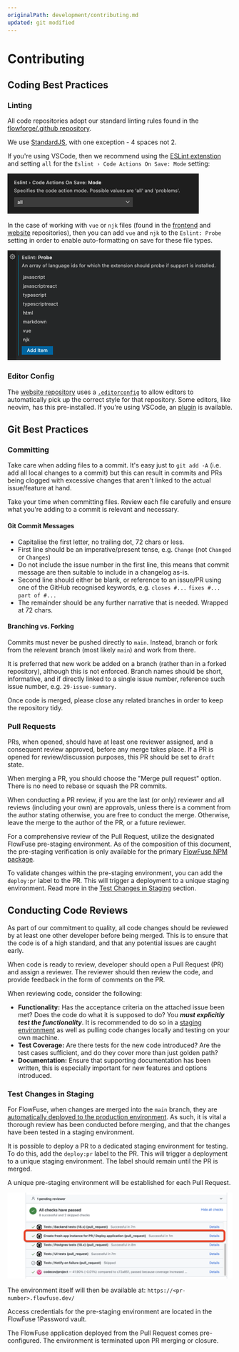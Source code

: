 ```yaml
---
originalPath: development/contributing.md
updated: git modified
---
```


# Contributing

## Coding Best Practices

### Linting

All code repositories adopt our standard linting rules found in the [flowforge/.github repository](https://github.com/FlowFuse/.github/blob/main/.eslintrc).

We use [StandardJS](https://standardjs.com/), with one exception - 4 spaces not 2.

If you're using VSCode, then we recommend using the [ESLint extenstion](https://github.com/Microsoft/vscode-eslint) and setting `all` for the `Eslint › Code Actions On Save: Mode` setting:

<img width="429" alt="ESLint - Action on Save" src="../images/eslint_actiononsave.png">

In the case of working with `vue` or `njk` files (found in the [frontend](https://github.com/FlowFuse/flowfuse/tree/main/frontend) and [website][website-repo] repositories), then you can add `vue` and `njk` to the `Eslint: Probe` setting in order to enable auto-formatting on save for these file types.

<img width="478" alt="ESLint - Probe" src="../images/eslint_probe.png">

### Editor Config

The [website repository][website-repo] uses a [`.editorconfig`](https://editorconfig.org)
to allow editors to automatically pick up the correct style for that repository.
Some editors, like neovim, has this pre-installed. If you're using VSCode, an
[plugin](https://marketplace.visualstudio.com/items?itemName=EditorConfig.EditorConfig)
is available.

## Git Best Practices

### Committing

Take care when adding files to a commit. It's easy just to `git add -A` (i.e. add all local changes to a commit) but this can result in commits and PRs being clogged with excessive changes that aren't linked to the actual issue/feature at hand.

Take your time when committing files. Review each file carefully and ensure what you're adding to a commit is relevant and necessary.

#### Git Commit Messages

- Capitalise the first letter, no trailing dot, 72 chars or less.
- First line should be an imperative/present tense, e.g. `Change` (not `Changed` or `Changes`)
- Do not include the issue number in the first line, this means that commit message are then suitable to include in a changelog as-is.
- Second line should either be blank, or reference to an issue/PR using one of the GitHub recognised keywords, e.g. `closes #...` `fixes #...` `part of #...`
- The remainder should be any further narrative that is needed. Wrapped at 72 chars.

#### Branching vs. Forking

Commits must never be pushed directly to `main`. Instead, branch or fork from the relevant branch (most likely `main`) and work from there.

It is preferred that new work be added on a branch (rather than in a forked repository), although this is not enforced. Branch names should be short, informative, and if directly linked to a single issue number, reference such issue number, e.g. `29-issue-summary`.

Once code is merged, please close any related branches in order to keep the repository tidy.

### Pull Requests

PRs, when opened, should have at least one reviewer assigned, and a consequent review approved, before any merge takes place. If a PR is opened for review/discussion purposes, this PR should be set to `draft` state.

When merging a PR, you should choose the "Merge pull request" option. There is no need to rebase or squash the PR commits.

When conducting a PR review, if you are the last (or only) reviewer and all reviews (including your own) are approvals, unless there is a comment from the author stating otherwise, you are free to conduct the merge. Otherwise, leave the merge to the author of the PR, or a future reviewer.

For a comprehensive review of the Pull Request, utilize the designated FlowFuse pre-staging environment. As of the composition of this document, the pre-staging verification is only available for the primary [FlowFuse NPM package](https://github.com/FlowFuse/flowfuse).

To validate changes within the pre-staging environment, you can add the `deploy:pr` label to the PR. This will trigger a deployment to a unique staging environment. Read more in the [Test Changes in Staging](#test-changes-in-staging) section.

## Conducting Code Reviews

As part of our commitment to quality, all code changes should be reviewed by at least one other developer before being merged. This is to ensure that the code is of a high standard, and that any potential issues are caught early.

When code is ready to review, developer should open a Pull Request (PR) and assign a reviewer. The reviewer should then review the code, and provide feedback in the form of comments on the PR.

When reviewing code, consider the following:

- **Functionality:** Has the acceptance criteria on the attached issue been met? Does the code do what it is supposed to do? You ***must explicitly test the functionality***. It is recommended to do so in a [staging environment](#test-changes-in-staging) as well as pulling code changes locally and testing on your own machine. 
- **Test Coverage:** Are there tests for the new code introduced? Are the test cases sufficient, and do they cover more than just golden path?
- **Documentation:** Ensure that supporting documentation has been written, this is especially important for new features and options introduced.

### Test Changes in Staging

For FlowFuse, when changes are merged into the `main` branch, they are [automatically deployed to the production environment](./ops/production#deployment-to-flowfuse-cloud). As such, it is vital a thorough review has been conducted before merging, and that the changes have been tested in a staging environment.

It is possible to deploy a PR to a dedicated staging environment for testing. To do this, add the `deploy:pr` label to the PR. This will trigger a deployment to a unique staging environment. The label should remain until the PR is merged.

A unique pre-staging environment will be established for each Pull Request. 

![Example entry in the PR status to show the "Deploy Staging" job](../images/screenshots/devops-pr-staging.png)

The environment itself will then be available at: `https://<pr-number>.flowfuse.dev/`

Access credentials for the pre-staging environment are located in the FlowFuse 1Password vault.

The FlowFuse application deployed from the Pull Request comes pre-configured. The environment is terminated upon PR merging or closure. 



[website-repo]: https://github.com/FlowFuse/website